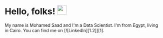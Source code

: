 <!-- ![](https://mir-s3-cdn-cf.behance.net/project_modules/max_1200/4ff07986208593.5d9a654e92f36.gif)-->

# Hello, folks! <img src="https://raw.githubusercontent.com/MartinHeinz/MartinHeinz/master/wave.gif" width="30px">

My name is Mohamed Saad and I'm a Data Scientist. I'm from Egypt, living in Cairo. You can find me on [![LinkedIn][1.2]][1].

